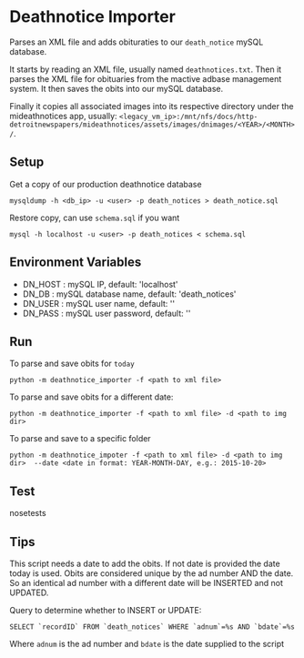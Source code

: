 Deathnotice Importer
====================

Parses an XML file and adds obituraties to our `death_notice` mySQL database.

It starts by reading an XML file, usually named `deathnotices.txt`.
Then it parses the XML file for obituaries from the mactive adbase management
system.  It then saves the obits into our mySQL database.

Finally it copies all associated images into its respective directory under
the mideathnotices app, usually:
    `<legacy_vm_ip>:/mnt/nfs/docs/http-detroitnewspapers/mideathnotices/assets/images/dnimages/<YEAR>/<MONTH>/`.


Setup
-----

Get a copy of our production deathnotice database

```
mysqldump -h <db_ip> -u <user> -p death_notices > death_notice.sql
```

Restore copy, can use `schema.sql` if you want

```
mysql -h localhost -u <user> -p death_notices < schema.sql
```

Environment Variables
---------------------

* DN\_HOST : mySQL IP, default: 'localhost'
* DN\_DB : mySQL database name, default: 'death\_notices'
* DN\_USER : mySQL user name, default: ''
* DN\_PASS : mySQL user password, default: ''

Run
---

To parse and save obits for `today`

```
python -m deathnotice_importer -f <path to xml file>
```

To parse and save obits for a different date:

```
python -m deathnotice_importer -f <path to xml file> -d <path to img dir>
```

To parse and save to a specific folder

```
python -m deathnotice_impoter -f <path to xml file> -d <path to img dir>  --date <date in format: YEAR-MONTH-DAY, e.g.: 2015-10-20>
```

Test
---
nosetests

Tips
----

This script needs a date to add the obits.  If not date is provided the date today
is used.  Obits are considered unique by the ad number AND the date.  So an identical
ad number with a different date will be INSERTED and not UPDATED.

Query to determine whether to INSERT or UPDATE:

```
SELECT `recordID` FROM `death_notices` WHERE `adnum`=%s AND `bdate`=%s
```

Where `adnum` is the ad number and `bdate` is the date supplied to the script
